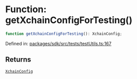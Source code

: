 # Function: getXchainConfigForTesting()

```ts
function getXchainConfigForTesting(): XchainConfig;
```

Defined in: [packages/sdk/src/tests/testUtils.ts:167](https://github.com/towns-protocol/towns/blob/0db1fd0ac7258e8db8cedfb6183e8eade8284fa1/packages/sdk/src/tests/testUtils.ts#L167)

## Returns

[`XchainConfig`](../../Towns-Protocol-Web3/type-aliases/XchainConfig.md)
